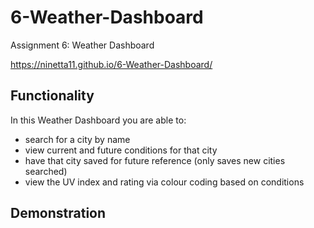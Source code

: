 # 6-Weather-Dashboard
Assignment 6: Weather Dashboard

https://ninetta11.github.io/6-Weather-Dashboard/

## Functionality
In this Weather Dashboard you are able to:
* search for a city by name
* view current and future conditions for that city
* have that city saved for future reference (only saves new cities searched)
* view the UV index and rating via colour coding based on conditions

## Demonstration 
